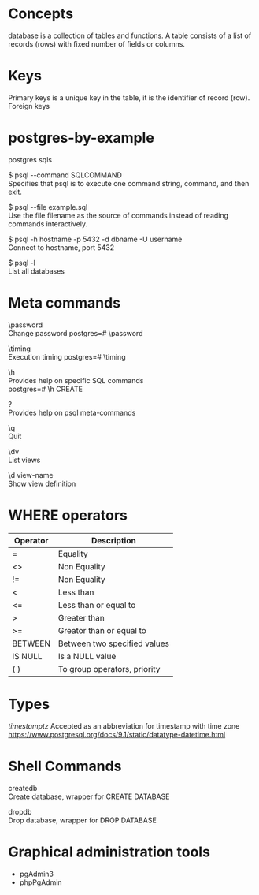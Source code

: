 # Concepts

database is a collection of tables and functions. A table consists of 
a list of records (rows) with fixed number of fields or columns.

# Keys
Primary keys is a unique key in the table, it is the identifier of record (row).  
Foreign keys 

# postgres-by-example
postgres sqls

$ psql --command  SQLCOMMAND  
Specifies that psql is to execute one command string, command, and then exit.

$ psql --file example.sql  
Use the file filename as the source of commands instead of reading commands interactively.

$ psql -h hostname -p 5432 -d dbname -U username  
  Connect to hostname, port 5432

$ psql -l  
  List all databases

# Meta commands

\password  
  Change password
  postgres=# \password  

\timing  
  Execution timing
  postgres=# \timing  

\h  
  Provides help on specific SQL commands  
  postgres=# \h CREATE

\?  
  Provides help on psql meta-commands

\q  
  Quit

\dv  
  List views

\d view-name  
  Show view definition

# WHERE operators

| Operator | Description                  |
|----------|------------------------------|
| =        | Equality                     |
| <>       | Non Equality                 |
| !=       | Non Equality                 |
| <        | Less than                    |
| <=       | Less than or equal to        |
| >        | Greater than                 |
| >=       | Greator than or equal to     |
| BETWEEN  | Between two specified values |
| IS NULL  | Is a NULL value              |
| ( )      | To group operators, priority |


# Types

*timestamptz*
Accepted as an abbreviation for timestamp with time zone  
https://www.postgresql.org/docs/9.1/static/datatype-datetime.html

# Shell Commands

createdb  
  Create database, wrapper for CREATE DATABASE  

dropdb  
  Drop database, wrapper for DROP DATABASE  

# Graphical administration tools

- pgAdmin3
- phpPgAdmin
